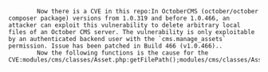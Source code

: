 
            Now there is a CVE in this repo:In OctoberCMS (october/october composer package) versions from 1.0.319 and before 1.0.466, an attacker can exploit this vulnerability to delete arbitrary local files of an October CMS server. The vulnerability is only exploitable by an authenticated backend user with the `cms.manage_assets` permission. Issue has been patched in Build 466 (v1.0.466)..
            Now the following functions is the cause for the CVE:modules/cms/classes/Asset.php:getFilePath();modules/cms/classes/Asset.php:getFilePath();
            
